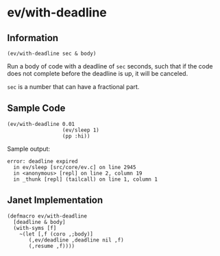 # ev/with-deadline

## Information

`(ev/with-deadline sec & body)`

Run a body of code with a deadline of `sec` seconds, such that if the
code does not complete before the deadline is up, it will be canceled.

`sec` is a number that can have a fractional part.

## Sample Code

```janet
(ev/with-deadline 0.01
                  (ev/sleep 1)
                  (pp :hi))
```

Sample output:

```
error: deadline expired
  in ev/sleep [src/core/ev.c] on line 2945
  in <anonymous> [repl] on line 2, column 19
  in _thunk [repl] (tailcall) on line 1, column 1
```

## Janet Implementation

```janet
(defmacro ev/with-deadline
  [deadline & body]
  (with-syms [f]
    ~(let [,f (coro ,;body)]
       (,ev/deadline ,deadline nil ,f)
       (,resume ,f))))
```
